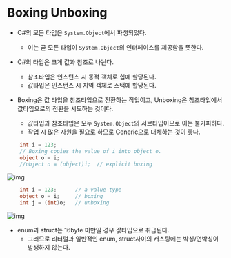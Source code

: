 # Boxing Unboxing

- C#의 모든 타입은 `System.Object`에서 파생되었다.
  - 이는 곧 모든 타입이 `System.Object`의 인터페이스를 제공함을 뜻한다.
  
- C#의 타입은 크게 값과 참조로 나뉜다.
  - 참조타입은 인스턴스 시 동적 객체로 힙에 할당된다.
  - 값타입은 인스턴스 시 지역 객체로 스택에 할당된다.


- Boxing은 값 타입을 참조타입으로 전환하는 작업이고, Unboxing은 참조타입에서 값타입으로의 전환을 시도하는 것이다.
  - 값타입과 참조타입은 모두 `System.Object`의 서브타입이므로 이는 불가피하다.
  - 작업 시 많은 자원을 필요로 하므로 Generic으로 대체하는 것이 좋다.
  
``` C#
	int i = 123;
	// Boxing copies the value of i into object o.
	object o = i;
	//object o = (object)i;  // explicit boxing
```
![img](https://docs.microsoft.com/en-us/dotnet/csharp/programming-guide/types/media/boxing-and-unboxing/boxing-operation-i-o-variables.gif)

``` C#
	int i = 123;      // a value type
	object o = i;     // boxing
	int j = (int)o;   // unboxing
```
![img](https://docs.microsoft.com/en-us/dotnet/csharp/programming-guide/types/media/boxing-and-unboxing/unboxing-conversion-operation.gif)

- enum과 struct는 16byte 미만일 경우 값타입으로 취급된다.
  - 그러므로 리터럴과 일반적인 enum, struct사이의 캐스팅에는 박싱/언박싱이 발생하지 않는다.